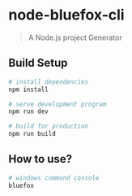 # node-bluefox-cli

> A Node.js project Generator

## Build Setup

``` bash
# install dependencies
npm install

# serve development program
npm run dev

# build for production
npm run build
```

## How to use?

``` bash
# windows commond console
bluefox

```
